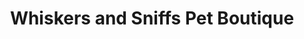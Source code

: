 ---
title: "Whiskers and Sniffs Pet Boutique"
url: /evansville/whiskers-and-sniffs-pet-boutique/
shop: Modehaus
---